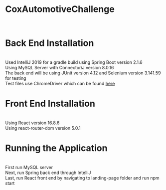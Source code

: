 # CoxAutomotiveChallenge
<br>

<h1>Back End Installation</h1>
<br>
Used IntelliJ 2019 for a gradle build using Spring Boot version 2.1.6
<br>
Using MySQL Server with Connector/J version 8.0.16
<br>
The back end will be using JUnit version 4.12 and Selenium version 3.141.59 for testing
<br>
Test files use ChromeDriver which can be found <a href="http://chromedriver.chromium.org/downloads">here</a>
<br>

<h1>Front End Installation</h1>
<br>
Using React version 16.8.6
<br>
Using react-router-dom version 5.0.1

<h1>Running the Application</h1>
<br>
First run MySQL server
<br>
Next, run Spring back end through IntelliJ
<br>
Last, run React front end by navigating to landing-page folder and run npm start